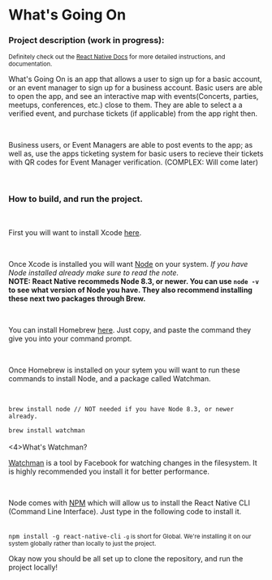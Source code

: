 <h1>What's Going On</h1>

<h3>Project description (work in progress):</h3>
<small>Definitely check out the <a href="https://facebook.github.io/react-native/docs/getting-started.html">React Native Docs</a> for more detailed instructions, and documentation.</small>
<br/>
<p>What's Going On is an app that allows a user to sign up for a basic account, or an event manager to sign up for a business account. Basic users are able to open the app, and see an interactive map with events(Concerts, parties, meetups, conferences, etc.) close to them. They are able to select a a verified event, and purchase tickets (if applicable) from the app right then.</p>
<br/>
<p>Business users, or Event Managers are able to post events to the app; as well as, use the apps ticketing system for basic users to recieve their tickets with QR codes for Event Manager verification. (COMPLEX: Will come later)</p>
<br/>
<h3>How to build, and run the project.</h3>
<br/>
<p>First you will want to install Xcode <a href="https://itunes.apple.com/us/app/xcode/id497799835?mt=12">here</a>.</p>
<br/>
<p>Once Xcode is installed you will want <a href="https://nodejs.org/en/">Node</a> on your system. <em>If you have Node installed already make sure to read the note.</em> <br/><strong>NOTE: React Native recommeds Node 8.3, or newer. You can use <code>node -v</code> to see what version of Node you have. They also recommend installing these next two packages through Brew.</strong></p>
<br/>
<p>You can install Homebrew <a href="https://brew.sh/">here</a>. Just copy, and paste the command they give you into your command prompt.</p>
<br/>
<p>Once Homebrew is installed on your sytem you will want to run these commands to install Node, and a package called Watchman.</p>
<br/>
<code>
brew install node // NOT needed if you have Node 8.3, or newer already.<br/>
brew install watchman
</code>
<br/>
<4>What's Watchman?</4>
<br/>
<p><a href="https://facebook.github.io/watchman/">Watchman</a> is a tool by Facebook for watching changes in the filesystem. It is highly recommended you install it for better performance.</p>
<br/>
<p>Node comes with <a href="https://www.npmjs.com/">NPM</a> which will allow us to install the React Native CLI (Command Line Interface). Just type in the following code to install it.</p>
<br/>
<code>npm install -g react-native-cli</code>
<small><code>-g</code> is short for Global. We're installing it on our system globally rather than locally to just the project.</small>
<br/>
<p>Okay now you should be all set up to clone the repository, and run the project locally!</p>


